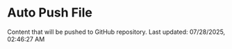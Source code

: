 # Auto Push File

Content that will be pushed to GitHub repository.
Last updated: 07/28/2025, 02:46:27 AM